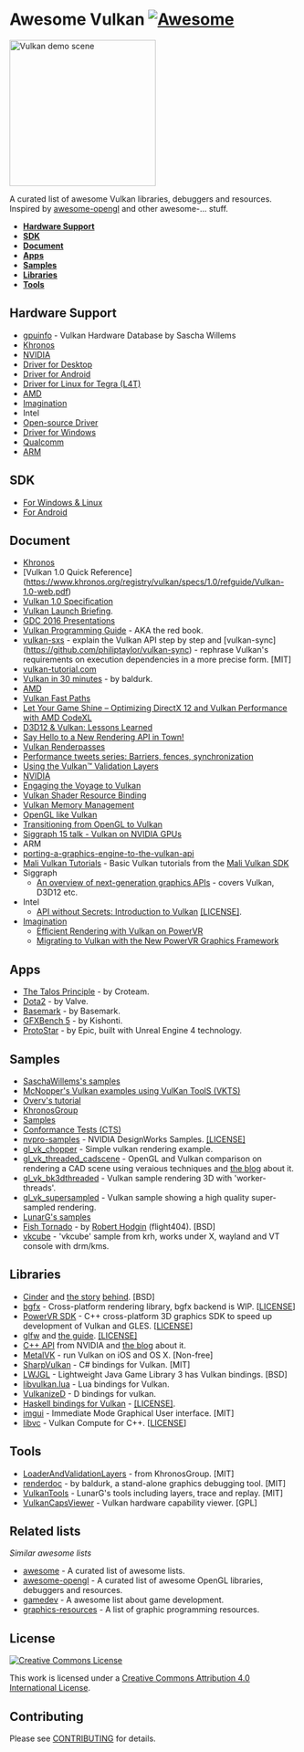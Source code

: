 # Awesome Vulkan [![Awesome](https://cdn.rawgit.com/sindresorhus/awesome/d7305f38d29fed78fa85652e3a63e154dd8e8829/media/badge.svg)](https://github.com/sindresorhus/awesome)

<img src="https://github.com/SaschaWillems/Vulkan/blob/master/images/vulkanlogoscene.png" alt="Vulkan demo scene" height="256px">

A curated list of awesome Vulkan libraries, debuggers and resources. Inspired by [awesome-opengl](https://github.com/eug/awesome-opengl) and other awesome-... stuff.

* **[Hardware Support](#hardware-support)**
* **[SDK](#sdk)**
* **[Document](#document)**
* **[Apps](#apps)**
* **[Samples](#samples)**
* **[Libraries](#libraries)**
* **[Tools](#tools)**

## Hardware Support
*  [gpuinfo](http://vulkan.gpuinfo.org/) - Vulkan Hardware Database by Sascha Willems
*  [Khronos](https://www.khronos.org/vulkan)
*  [NVIDIA](https://developer.nvidia.com/Vulkan)
 *  [Driver for Desktop](https://developer.nvidia.com/vulkan-driver)
 *  [Driver for Android](https://developer.nvidia.com/vulkan-android)
 *  [Driver for Linux for Tegra (L4T)](https://developer.nvidia.com/embedded/vulkan)
*  [AMD](http://support.amd.com/en-us/kb-articles/Pages/Radeon-Vulkan-Beta.aspx)
*  [Imagination](https://imgtec.com/tools/powervr-early-access-program/)
*  Intel
 *  [Open-source Driver](https://01.org/linuxgraphics/blogs/jekstrand/2016/open-source-vulkan-drivers-intel-hardware/)
 *  [Driver for Windows](https://software.intel.com/en-us/blogs/2016/03/14/new-intel-vulkan-beta-1540204404-graphics-driver-for-windows-78110-1540)
*  [Qualcomm](https://developer.qualcomm.com/software/adreno-gpu-sdk/gpu)
*  [ARM](http://malideveloper.arm.com/resources/sdks/mali-vulkan-sdk/)

## SDK
*  [For Windows & Linux](https://vulkan.lunarg.com/signin)
*  [For Android](https://developer.android.com/ndk/guides/graphics/index.html)

## Document
*  [Khronos](https://www.khronos.org/registry/vulkan/)
 *  [Vulkan 1.0 Quick Reference] (https://www.khronos.org/registry/vulkan/specs/1.0/refguide/Vulkan-1.0-web.pdf)
 *  [Vulkan 1.0 Specification](https://www.khronos.org/registry/vulkan/specs/1.0/pdf/vkspec.pdf)
 *  [Vulkan Launch Briefing](https://www.khronos.org/assets/uploads/developers/library/overview/Vk_201602_Overview_Feb16.pdf).
 *  [GDC 2016 Presentations](https://www.khronos.org/assets/uploads/developers/library/2016-gdc/Khronos-Vulkan_Mar16.pdf)
*  [Vulkan Programming Guide](http://www.amazon.com/Vulkan-Programming-Guide-Official-Learning/dp/0134464540) - AKA the red book.
*  [vulkan-sxs](https://github.com/philiptaylor/vulkan-sxs) - explain the Vulkan API step by step and [vulkan-sync] (https://github.com/philiptaylor/vulkan-sync) - rephrase Vulkan's requirements on execution dependencies in a more precise form. [MIT]
*  [vulkan-tutorial.com](http://vulkan-tutorial.com/)
*  [Vulkan in 30 minutes](https://renderdoc.org/vulkan-in-30-minutes.html) - by baldurk.
*  [AMD](http://gpuopen.com/gaming-product/vulkan/)
  *   [Vulkan Fast Paths](http://32ipi028l5q82yhj72224m8j.wpengine.netdna-cdn.com/wp-content/uploads/2016/03/VulkanFastPaths.pdf)
  *   [Let Your Game Shine – Optimizing DirectX 12 and Vulkan Performance with AMD CodeXL	](http://32ipi028l5q82yhj72224m8j.wpengine.netdna-cdn.com/wp-content/uploads/2016/03/Let_your_game_shine_optimizing_DirectX-12_and_Vulkan-performance_with_AMD_CodeXL.pdf)
  *   [D3D12 & Vulkan: Lessons Learned	 ](http://32ipi028l5q82yhj72224m8j.wpengine.netdna-cdn.com/wp-content/uploads/2016/03/d3d12_vulkan_lessons_learned.pdf)
  *  [Say Hello to a New Rendering API in Town!](http://gpuopen.com/say-hello/)
  *  [Vulkan Renderpasses](http://gpuopen.com/vulkan-renderpasses/)
  *  [Performance tweets series: Barriers, fences, synchronization](http://gpuopen.com/performance-tweets-series-barriers-fences-synchronization/)
  *  [Using the Vulkan™ Validation Layers](http://gpuopen.com/using-the-vulkan-validation-layers/)
*  [NVIDIA](https://developer.nvidia.com/taxonomy/term/586)
  * [Engaging the Voyage to Vulkan](https://developer.nvidia.com/engaging-voyage-vulkan)
  * [Vulkan Shader Resource Binding](https://developer.nvidia.com/vulkan-shader-resource-binding)
  * [Vulkan Memory Management](https://developer.nvidia.com/vulkan-memory-management)
  * [OpenGL like Vulkan](https://developer.nvidia.com/opengl-vulkan)
  * [Transitioning from OpenGL to Vulkan](https://developer.nvidia.com/transitioning-opengl-vulkan)
  * [Siggraph 15 talk - Vulkan on NVIDIA GPUs](http://on-demand.gputechconf.com/siggraph/2015/presentation/SIG1501-Piers-Daniell.pdf)
*  ARM
  * [porting-a-graphics-engine-to-the-vulkan-api](https://community.arm.com/groups/arm-mali-graphics/blog/2016/02/16/porting-a-graphics-engine-to-the-vulkan-api)
  * [Mali Vulkan Tutorials](http://malideveloper.arm.com/downloads/deved/tutorial/SDK/Vulkan/1.0/tutorials.html) - Basic Vulkan tutorials from the [Mali Vulkan SDK](http://malideveloper.arm.com/resources/sdks/mali-vulkan-sdk/)
* Siggraph
  * [An overview of next-generation graphics APIs](http://nextgenapis.realtimerendering.com/) - covers Vulkan, D3D12 etc.
* Intel
  * [API without Secrets: Introduction to Vulkan](https://github.com/GameTechDev/IntroductionToVulkan) [[LICENSE]](https://github.com/GameTechDev/IntroductionToVulkan/blob/master/license.txt).
* [Imagination](http://blog.imgtec.com/tag/vulkan)
  *  [Efficient Rendering with Vulkan on PowerVR](https://imagination-technologies-cloudfront-assets.s3.amazonaws.com/idc-docs/gdc16/6_Efficient%20rendering%20with%20Vulkan%20on%20PowerVR.pdf)
  *  [Migrating to Vulkan with the New PowerVR Graphics Framework](https://imagination-technologies-cloudfront-assets.s3.amazonaws.com/idc-docs/gdc16/7_FrameworkIDC16.pdf)

## Apps
*  [The Talos Principle](http://www.croteam.com/talos-principle-will-support-vulkan-first-screenshot-released/) - by Croteam.
*  [Dota2](https://www.dota2.com/reborn/part3/) - by Valve.
*  [Basemark](http://www.basemark.com/2015/11/10/basemark-extends-its-benchmarking-lead-with-a-vulkan-performance-test/) - by Basemark.
*  [GFXBench 5](https://kishonti.net/news_single.jsp?id=31133884) - by Kishonti.
*  [ProtoStar](https://www.unrealengine.com/blog/epic-games-unveils-protostar-at-samsung-galaxy-unpacked) - by Epic, built with Unreal Engine 4 technology.

## Samples
*  [SaschaWillems's samples](https://github.com/SaschaWillems/Vulkan)
*  [McNopper's Vulkan examples using VulKan ToolS (VKTS)](https://github.com/McNopper/Vulkan)
*  [Overv's tutorial](https://github.com/Overv/VulkanTutorial)
*  [KhronosGroup](https://github.com/KhronosGroup)
 *  [Samples](https://github.com/KhronosGroup/Vulkan-Samples)
 *  [Conformance Tests (CTS)](https://github.com/KhronosGroup/Vulkan-CTS)
*  [nvpro-samples](https://github.com/nvpro-samples) - NVIDIA DesignWorks Samples. [[LICENSE]](https://github.com/nvpro-samples/gl_vk_threaded_cadscene/blob/master/LICENSE)
 *  [gl_vk_chopper](https://github.com/nvpro-samples/gl_vk_chopper) - Simple vulkan rendering example.
 *  [gl_vk_threaded_cadscene](https://github.com/nvpro-samples/gl_vk_threaded_cadscene) - OpenGL and Vulkan comparison on rendering a CAD scene using veraious techniques and [the blog](https://developer.nvidia.com/vulkan-opengl-threaded-cad-scene-sample) about it.
 *  [gl_vk_bk3dthreaded](https://github.com/nvpro-samples/gl_vk_bk3dthreaded) - Vulkan sample rendering 3D with 'worker-threads'.
 *  [gl_vk_supersampled](https://github.com/nvpro-samples/gl_vk_supersampled) - Vulkan sample showing a high quality super-sampled rendering.
*  [LunarG's samples](https://github.com/LunarG/VulkanSamples)
*  [Fish Tornado](https://github.com/cinder/Cinder/tree/vulkan/samples/_vulkan_explicit/FishTornado) - by [Robert Hodgin](https://libcinder.org/notes/vulkan) (flight404). [BSD]
*  [vkcube](https://github.com/krh/vkcube) - 'vkcube' sample from krh, works under X, wayland and VT console with
drm/kms.

## Libraries
*  [Cinder](https://github.com/cinder/Cinder) and [the story](https://libcinder.org/notes/vulkan) [behind](https://forum.libcinder.org/#Topic/23286000002614007). [BSD]
*  [bgfx](https://github.com/bkaradzic/bgfx) - Cross-platform rendering library, bgfx backend is WIP. [[LICENSE](https://github.com/bkaradzic/bgfx/blob/master/LICENSE)]
*  [PowerVR SDK](https://github.com/powervr-graphics/Native_SDK) - C++ cross-platform 3D graphics SDK to speed up development of Vulkan and GLES. [[LICENSE](https://github.com/powervr-graphics/Native_SDK/blob/4.1/LICENSE_POWERVR_SDK.txt)]
*  [glfw](https://github.com/glfw/glfw) and [the guide](http://www.glfw.org/docs/3.2/vulkan.html).  [[LICENSE]](https://github.com/glfw/glfw/blob/master/COPYING.txt)
*  [C++ API](https://github.com/nvpro-pipeline/vkcpp) from NVIDIA and [the blog](https://developer.nvidia.com/open-source-vulkan-c-api) about it.
*  [MetalVK](https://moltengl.com/metalvk/) - run Vulkan on iOS and OS X. [Non-free]
*  [SharpVulkan](https://github.com/jwollen/SharpVulkan) - C# bindings for Vulkan. [MIT]
*  [LWJGL](https://www.lwjgl.org/) - Lightweight Java Game Library 3 has Vulkan bindings. [BSD]
*  [libvulkan.lua](https://github.com/CapsAdmin/ffibuild/blob/master/examples/vulkan/libvulkan.lua) - Lua bindings for Vulkan.
*  [VulkanizeD](https://github.com/Rikarin/VulkanizeD) - D bindings for vulkan.
*  [Haskell bindings for Vulkan](https://github.com/expipiplus1/vulkan) - [[LICENSE]](https://github.com/expipiplus1/vulkan/blob/master/LICENSE).
*  [imgui](https://github.com/ocornut/imgui) - Immediate Mode Graphical User interface. [MIT]
*  [libvc](https://github.com/alexhultman/libvc) - Vulkan Compute for C++.  [[LICENSE](https://github.com/alexhultman/libvc/blob/master/LICENSE)]

## Tools
*  [LoaderAndValidationLayers](https://github.com/KhronosGroup/Vulkan-LoaderAndValidationLayers) - from KhronosGroup. [MIT]
*  [renderdoc](https://github.com/baldurk/renderdoc) - by baldurk, a stand-alone graphics debugging tool. [MIT]
*  [VulkanTools](https://github.com/LunarG/VulkanTools) - LunarG's tools including layers, trace and replay. [MIT]
*  [VulkanCapsViewer](https://github.com/SaschaWillems/VulkanCapsViewer) - Vulkan hardware capability viewer. [GPL]

## Related lists

*Similar awesome lists*
* [awesome](https://github.com/sindresorhus/awesome) - A curated list of awesome lists.
* [awesome-opengl](https://github.com/eug/awesome-opengl) - A curated list of awesome OpenGL libraries, debuggers and resources.
* [gamedev](https://github.com/ellisonleao/magictools) - A awesome list about game development.
* [graphics-resources](https://github.com/mattdesl/graphics-resources) - A list of graphic programming resources.

## License

[![Creative Commons License](http://i.creativecommons.org/l/by/4.0/88x31.png)](http://creativecommons.org/licenses/by/4.0/)

This work is licensed under a [Creative Commons Attribution 4.0 International License](http://creativecommons.org/licenses/by/4.0/).

## Contributing
Please see [CONTRIBUTING](https://github.com/vinjn/awesome-vulkan/blob/master/CONTRIBUTING.md) for details.
